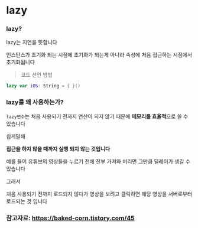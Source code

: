 # lazy

### lazy?

lazy는 지연을 뜻합니다

인스턴스가 초기화 되는 시점에 초기화가 되는게 아니라 속성에 처음 접근하는 시점에서 초기화됩니다

> 코드 선언 방법
```swift
lazy var iOS: String = { }()
```
### lazy를 왜 사용하는가? 

`lazy변수`는 처음 사용되기 전까지 연산이 되지 않기 때문에 **메모리를 효율적**으로 쓸 수 있습니다 

쉽게말해 

**접근을 하지 않을 때까지 실행 되지 않는 것입니다**

예를 들어 유튜브의 영상들을 누르기 전에 전부 가져와 버리면 그만큼 딜레이가 생길 수 있습니다

그래서 

처음 사용되기 전까지 로드되지 않다가 영상을 보려고 클릭하면 해당 영상을 서버로부터 로드되는 것 입니다

### 참고자료: https://baked-corn.tistory.com/45
